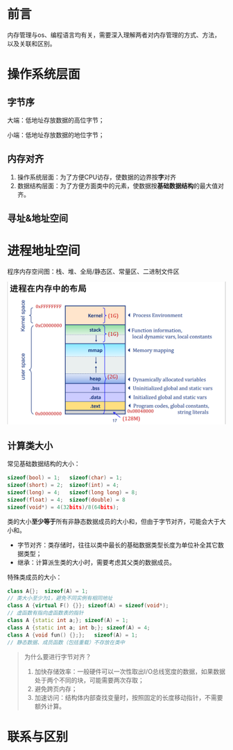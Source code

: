 # 前言

内存管理与os、编程语言均有关，需要深入理解两者对内存管理的方式、方法，以及关联和区别。

# 操作系统层面

## 字节序

大端：低地址存放数据的高位字节；

小端：低地址存放数据的地位字节；

## 内存对齐

1. 操作系统层面：为了方便CPU访存，使数据的边界按**字**对齐
2. 数据结构层面：为了方便方面类中的元素，使数据按**基础数据结构**的最大值对齐。

## 寻址&地址空间


# 进程地址空间

程序内存空间图：栈、堆、全局/静态区、常量区、二进制文件区

![](imgs/2024-04-12-15-27-19.png)

## 计算类大小

常见基础数据结构的大小：
```cpp
sizeof(bool) = 1;   sizeof(char) = 1;
sizeof(short) = 2;  sizeof(int) = 4;
sizeof(long) = 4;   sizeof(long long) = 8;
sizeof(float) = 4;  sizeof(double) = 8
sizeof(void*) = 4(32bits)/8(64bits);
```

类的大小**至少等于**所有非静态数据成员的大小和，但由于字节对齐，可能会大于大小和。
- 字节对齐：类存储时，往往以类中最长的基础数据类型长度为单位补全其它数据类型；
- 继承：计算派生类的大小时，需要考虑其父类的数据成员。

特殊类成员的大小：
```cpp
class A{};  sizeof(A) = 1;
// 类大小至少为1，避免不同实例有相同地址
class A {virtual F() {}}; sizeof(A) = sizeof(void*);
// 虚函数有指向虚函数表的指针
class A {static int a;}; sizeof(A) = 1;
class A {static int a; int b;}; sizeof(A) = 4;
class A {void fun() {};};   sizeof(A) = 1;
// 静态数据、成员函数（包括重载）不存放在类中
```

> 为什么要进行字节对齐？
> 1. 加快存储效率：一般硬件可以一次性取出I/O总线宽度的数据，如果数据处于两个不同的块，可能需要两次存取；
> 2. 避免跨页内存；
> 3. 加速访问：结构体内部查找变量时，按照固定的长度移动指针，不需要额外计算。

# 联系与区别
